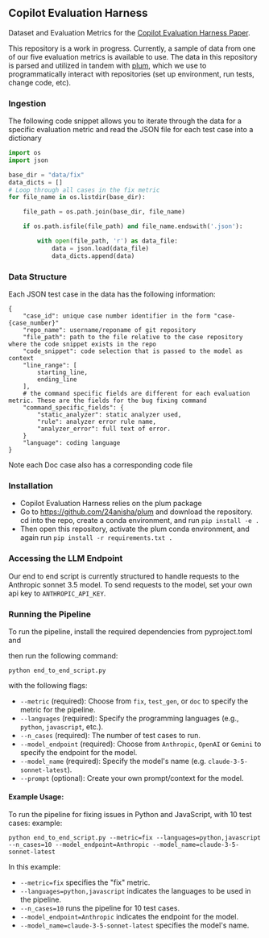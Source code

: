 ## Copilot Evaluation Harness
Dataset and Evaluation Metrics for the [Copilot Evaluation Harness Paper](https://arxiv.org/pdf/2402.14261).

This repository is a work in progress. Currently, a sample of data from one of our five evaluation metrics is available to use.
The data in this repository is parsed and utilized in tandem with [plum](https://github.com/24anisha/plum), which we use to programmatically interact with repositories (set up environment, run tests, change code, etc).

### Ingestion
The following code snippet allows you to iterate through the data for a specific evaluation metric and read the JSON file for each test case into a dictionary
```python
import os
import json

base_dir = "data/fix"
data_dicts = []
# Loop through all cases in the fix metric
for file_name in os.listdir(base_dir):

    file_path = os.path.join(base_dir, file_name)

    if os.path.isfile(file_path) and file_name.endswith('.json'):

        with open(file_path, 'r') as data_file:
            data = json.load(data_file)
            data_dicts.append(data)

```

### Data Structure
Each JSON test case in the data has the following information:

```
{
    "case_id": unique case number identifier in the form "case-{case_number}"
    "repo_name": username/reponame of git repository
    "file_path": path to the file relative to the case repository where the code snippet exists in the repo
    "code_snippet": code selection that is passed to the model as context
    "line_range": [
        starting_line,
        ending_line
    ],
    # the command specific fields are different for each evaluation metric. These are the fields for the bug fixing command
    "command_specific_fields": {
        "static_analyzer": static analyzer used,
        "rule": analyzer error rule name,
        "analyzer_error": full text of error.
    }
    "language": coding language
}
```
Note each Doc case also has a corresponding code file

### Installation
- Copilot Evaluation Harness relies on the plum package
- Go to https://github.com/24anisha/plum and download the repository. cd into the repo, create a conda environment, and run 
`
pip install -e .
`
- Then open this repository, activate the plum conda environment, and again run 
`
pip install -r requirements.txt .
`

### Accessing the LLM Endpoint
Our end to end script is currently structured to handle requests to the Anthropic sonnet 3.5 model. To send requests to the model,
set your own api key to `ANTHROPIC_API_KEY`.

### Running the Pipeline

To run the pipeline, install the required dependencies from pyproject.toml and 



then run the following command:

```
python end_to_end_script.py
```
with the following flags:

- `--metric` (required): Choose from `fix`, `test_gen`, or `doc` to specify the metric for the pipeline.
- `--languages` (required): Specify the programming languages (e.g., `python`, `javascript`, etc.).
- `--n_cases` (required): The number of test cases to run.
- `--model_endpoint` (required): Choose from `Anthropic`, `OpenAI` or `Gemini` to specify the endpoint for the model.
- `--model_name` (required): Specify the model's name (e.g. `claude-3-5-sonnet-latest`).
- `--prompt` (optional): Create your own prompt/context for the model.

#### Example Usage:

To run the pipeline for fixing issues in Python and JavaScript, with 10 test cases:
example: 

```
python end_to_end_script.py --metric=fix --languages=python,javascript --n_cases=10 --model_endpoint=Anthropic --model_name=claude-3-5-sonnet-latest
```
In this example:
- `--metric=fix` specifies the "fix" metric.
- `--languages=python,javascript` indicates the languages to be used in the pipeline.
- `--n_cases=10` runs the pipeline for 10 test cases.
- `--model_endpoint=Anthropic` indicates the endpoint for the model.
- `--model_name=claude-3-5-sonnet-latest` specifies the model's name.

